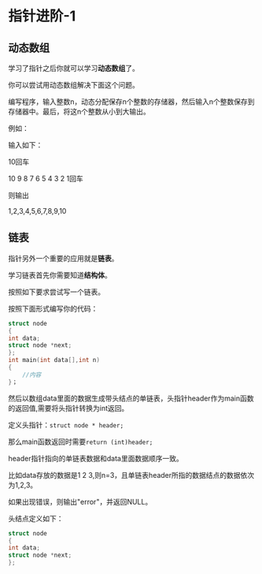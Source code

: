 # 指针进阶-1

## 动态数组

学习了指针之后你就可以学习**动态数组**了。

你可以尝试用动态数组解决下面这个问题。

编写程序，输入整数n，动态分配保存n个整数的存储器，然后输入n个整数保存到存储器中。最后，将这n个整数从小到大输出。

例如：

输入如下：

10回车

10 9 8 7 6 5 4 3 2 1回车

则输出

1,2,3,4,5,6,7,8,9,10

## 链表

指针另外一个重要的应用就是**链表**。

学习链表首先你需要知道**结构体**。

按照如下要求尝试写一个链表。

按照下面形式编写你的代码：

```C
struct node
{
int data;
struct node *next;
};
int main(int data[],int n)
{
    //内容
}；
```

然后以数组data里面的数据生成带头结点的单链表，头指针header作为main函数的返回值,需要将头指针转换为int返回。

定义头指针：`struct node * header;`

那么main函数返回时需要`return (int)header;`

header指针指向的单链表数据和data里面数据顺序一致。

比如data存放的数据是1 2 3,则n=3，且单链表header所指的数据结点的数据依次为1,2,3。

如果出现错误，则输出"error"，并返回NULL。

头结点定义如下：

```C
struct node
{
int data;
struct node *next;
};
```
